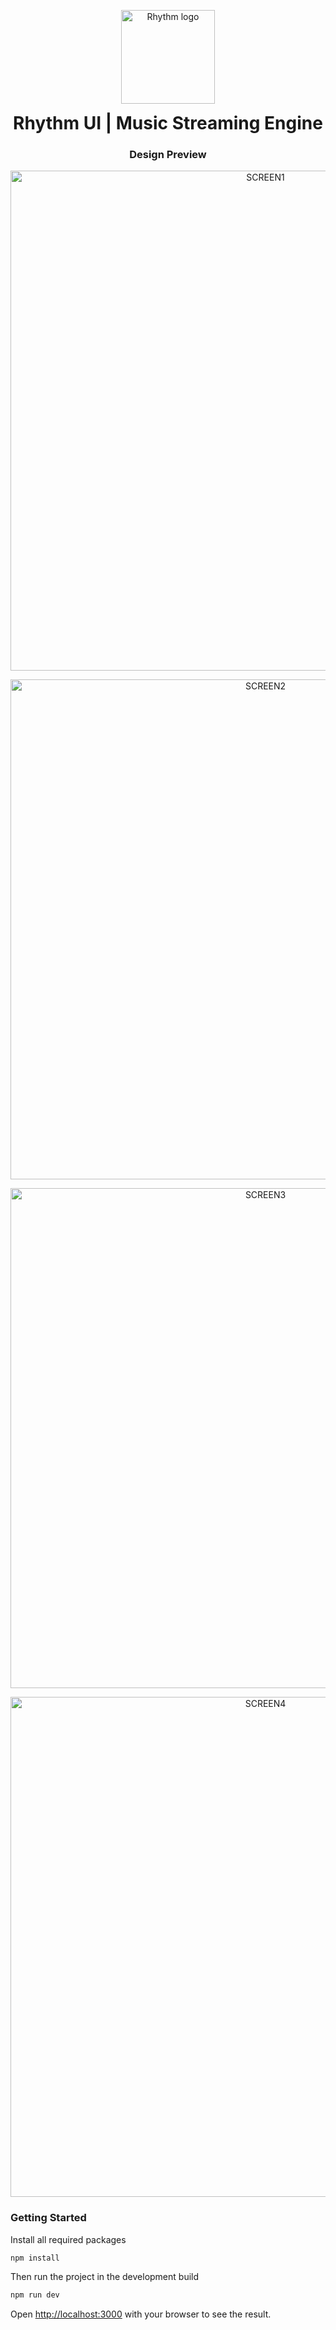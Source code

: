 <p align="center">
        <img width="150" src="https://res.cloudinary.com/dfrig10fs/image/upload/v1699387489/logo/rhythm_logo512.png" alt="Rhythm logo">
</p>

<h1 align="center" style="margin-top: 0; padding: 0">Rhythm UI | Music Streaming Engine</h1>

<h3 align="center">Design Preview</h3>
<p align="center">
        <img width="800" src="https://mir-s3-cdn-cf.behance.net/project_modules/1400/62f97a70741453.5bb6276e7fdb0.png" alt="SCREEN1">
</p>
<p align="center">
        <img width="800" src="https://mir-s3-cdn-cf.behance.net/project_modules/1400/ce3a8370741453.5bb6276e7ed53.png" alt="SCREEN2">
</p>
<p align="center">
        <img width="800" src="https://mir-s3-cdn-cf.behance.net/project_modules/1400/6ee10370741453.5bb6276e7e94b.png" alt="SCREEN3">
</p>
<p align="center">
        <img width="800" src="https://mir-s3-cdn-cf.behance.net/project_modules/1400/88aa8270741453.5bb6276e7f7da.png" alt="SCREEN4">
</p>

<h3>Getting Started</h3>
<p>Install all required packages</p>

```bash
npm install
```

<p>Then run the project in the development build</p>

```bash
npm run dev
```

<p>
Open <a href="http://localhost:3000">http://localhost:3000</a> with your browser to see the result.
</p>
